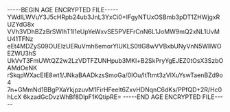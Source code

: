 -----BEGIN AGE ENCRYPTED FILE-----
YWdlLWVuY3J5cHRpb24ub3JnL3YxCi0+IFgyNTUxOSBmb3pDT1ZHWjgxRUZYdG8x
VVh3VDhBZzBrSWlhT1l1eUpYeWxvSE5PVEFrCnN6L1JoMW9mQ2xNL1UvMU41TFNz
eEt4MDZyS09OUEIzUERuVmh6emorYlUKLS0tIG8wVVBxbUNyVnN5WllWOEZWU3hS
UkVvT3FmUWtQZ2w2LzVDTFZUNHpub3MKl+B2SkPryYgEJEZ0tOsX3SzbOAMdOeNK
rSkqpWXacEIE8wt1/JNkaBAADkzsSmoGa/0IOu/ItTtmt3zVlXuYswTaenBZd9o4
7n+GMmNd1BBgPXaYkjpzuvM1FirHFeelt6ZxvHDNqnC6dKs/PPfQD+2R/Hc0hLcX
6kzadGcDvzWhBf8DlpF1KQtipRE=
-----END AGE ENCRYPTED FILE-----
